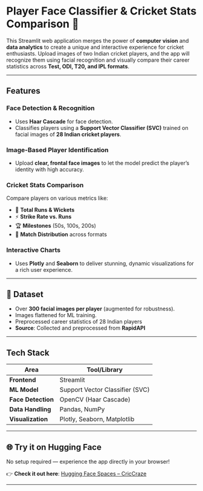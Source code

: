 # Player Face Classifier & Cricket Stats Comparison 🚀

This Streamlit web application merges the power of **computer vision** and **data analytics** to create a unique and interactive experience for cricket enthusiasts. Upload images of two Indian cricket players, and the app will recognize them using facial recognition and visually compare their career statistics across **Test, ODI, T20, and IPL formats**.

---

## Features

### Face Detection & Recognition
- Uses **Haar Cascade** for face detection.
- Classifies players using a **Support Vector Classifier (SVC)** trained on facial images of **28 Indian cricket players**.

### Image-Based Player Identification
- Upload **clear, frontal face images** to let the model predict the player’s identity with high accuracy.

### Cricket Stats Comparison
Compare players on various metrics like:
- 🏏 **Total Runs & Wickets**
- ⚡ **Strike Rate vs. Runs**
- 🏆 **Milestones** (50s, 100s, 200s)
- 🧩 **Match Distribution** across formats

### Interactive Charts
- Uses **Plotly** and **Seaborn** to deliver stunning, dynamic visualizations for a rich user experience.

---

## 📁 Dataset
- Over **300 facial images per player** (augmented for robustness).
- Images flattened for ML training.
- Preprocessed career statistics of 28 Indian players
- **Source**: Collected and preprocessed from **RapidAPI**

---

## Tech Stack

| Area              | Tool/Library                 |
|-------------------|------------------------------|
| **Frontend**       | Streamlit                    |
| **ML Model**       | Support Vector Classifier (SVC) |
| **Face Detection** | OpenCV (Haar Cascade)        |
| **Data Handling**  | Pandas, NumPy                |
| **Visualization**  | Plotly, Seaborn, Matplotlib  |

---

## 🌐 Try it on Hugging Face 

No setup required — experience the app directly in your browser!

👉 **Check it out here**: [Hugging Face Spaces – CricCraze](https://huggingface.co/spaces/Yashvj123/CricCraze)


---
